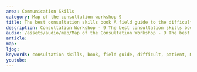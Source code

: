 ```yaml
---
area: Communication Skills
category: Map of the consultation workshop 9
title: The best consultation skills book A field guide to the difficult patient interview
description: Consultation Workshop - 9 The best consultation skills book A field guide to the difficult patient interview
audio: /assets/audio/map/Map of the Consultation Workshop - 9 The best consultation skills book A field guide to the difficult patient interview - MQ.mp3
article: 
map:
ljog:  
keywords: consultation skills, book, field guide, difficult, patient, Malcolm Thomas
youtube: 
--- 
```

